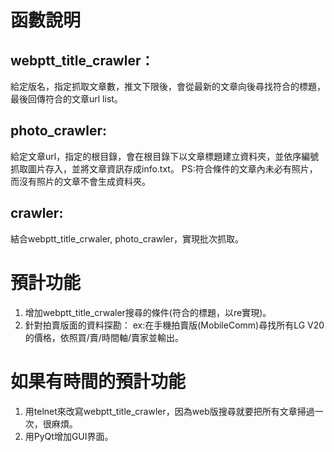 # 函數說明 
## webptt_title_crawler：
給定版名，指定抓取文章數，推文下限後，會從最新的文章向後尋找符合的標題，最後回傳符合的文章url list。

## photo_crawler:
給定文章url，指定的根目錄，會在根目錄下以文章標題建立資料夾，並依序編號抓取圖片存入，並將文章資訊存成info.txt。
PS:符合條件的文章內未必有照片，而沒有照片的文章不會生成資料夾。

## crawler:
結合webptt_title_crwaler, photo_crawler，實現批次抓取。

# 預計功能
1. 增加webptt_title_crwaler搜尋的條件(符合的標題，以re實現)。
2. 針對拍賣版面的資料探勘：
    ex:在手機拍賣版(MobileComm)尋找所有LG V20的價格，依照買/賣/時間軸/賣家並輸出。

# 如果有時間的預計功能
1. 用telnet來改寫webptt_title_crawler，因為web版搜尋就要把所有文章掃過一次，很麻煩。
2. 用PyQt增加GUI界面。